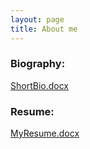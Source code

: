 ```yaml
---
layout: page 
title: About me
---
```


### Biography:
[ShortBio.docx](https://github.com/cristobal-escobar/website/files/11527513/ShortBio.docx)

### Resume:
[MyResume.docx](https://github.com/cristobal-escobar/website/files/11527510/MyResume.docx)
